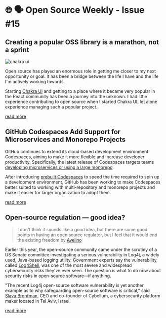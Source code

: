 # 🌐 🗣️ Open Source Weekly - Issue #15

## Creating a popular OSS library is a marathon, not a sprint

![chakra ui](https://github.com/chakra-ui/chakra-ui)

Open source has played an enormous role in getting me closer to my next opportunity or goal. It has been a bridge between the life I have and the life I'm actively working towards.

Starting [Chakra UI](https://github.com/chakra-ui/chakra-ui) and getting to a place where it became very popular in the React community has been a journey into the unknown. I had little experience contributing to open source when I started Chakra UI, let alone experience managing such a popular project.

[read more](https://github.com/readme/guides/maintaining-oss-projects)

## GitHub Codespaces Add Support for Microservices and Monorepo Projects

GitHub continues to extend its cloud-based development environment Codespaces, aiming to make it more flexible and increase developer productivity. Specifically, the latest release of Codespaces targets teams [developing microservices or using a large monorepo](https://github.blog/2022-04-20-codespaces-multi-repository-monorepo-scenarios/).

After introducing [prebuilt Codespaces](https://dev.to/prestd/constant-work-to-onboarding-new-members-into-engineering-team-18k0) to speed the time required to spin up a development environment, GitHub has been working to make Codespaces better suited to working with multi-repository and monorepo projects and make it easier for larger organization to adopt them.

[read more](https://www.infoq.com/news/2022/05/GitHub-codespaces-microservices)

## Open-source regulation — good idea?

> I don't think it sounds like a good idea, but there are some good points in having an open source regulator, but I feel that it would end the existing freedom
> by [Avelino](https://twitter.com/avelinorun)

Earlier this year, the open-source community came under the scrutiny of a US Senate committee investigating a serious vulnerability in Log4j, a widely used, Java-based logging utility. Government experts say the vulnerability, called [Log4Shell](https://www.cisa.gov/uscert/ncas/alerts/aa21-356a), was one of the most severe and widespread cybersecurity risks they've ever seen. The question is what to do now about security risks in open-source software—if anything.

"The recent Log4j open-source software vulnerability is yet another example as to why safeguarding open-source software is critical," said [Slava Bronfman](https://www.linkedin.com/in/slava-bronfman/?originalSubdomain=il), CEO and co-founder of Cybellum, a cybersecurity platform maker located in Tel Aviv, Israel.

[read more](https://techbeacon.com/security/open-source-regulation-good-idea)
